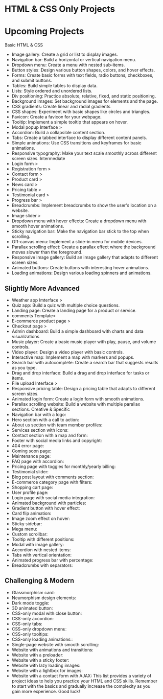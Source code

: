 # HTML & CSS Only Projects

# Upcoming Projects 

Basic HTML & CSS
 * Image gallery: Create a grid or list to display images.
 * Navigation bar: Build a horizontal or vertical navigation menu.
 * Dropdown menu: Create a menu with nested sub-items.
 * Button styles: Design various button shapes, colors, and hover effects.
 * Forms: Create basic forms with text fields, radio buttons, checkboxes, and submit buttons.
 * Tables: Build simple tables to display data.
 * Lists: Style ordered and unordered lists.
 * Div positioning: Practice absolute, relative, fixed, and static positioning.
 * Background images: Set background images for elements and the page.
 * CSS gradients: Create linear and radial gradients.
 * CSS shapes: Experiment with basic shapes like circles and triangles.
 * Favicon: Create a favicon for your webpage.
 * Tooltip: Implement a simple tooltip that appears on hover.
 * Modal popup Interface >
 * Accordion: Build a collapsible content section.
 * Tabs: Create a tabbed interface to display different content panels.
 * Simple animations: Use CSS transitions and keyframes for basic animations.
 * Responsive typography: Make your text scale smoothly across different screen sizes.
Intermediate
 * Login form >
 * Registration form >
 * Contact form >
 * Product card >
 * News card >
 * Pricing table >
 * Testimonial card >
 * Progress bar >
 * Breadcrumbs: Implement breadcrumbs to show the user's location on a website.
 * Image slider >
 * Dropdown menu with hover effects: Create a dropdown menu with smooth hover animations.
 * Sticky navigation bar: Make the navigation bar stick to the top when scrolling.
 * Off-canvas menu: Implement a slide-in menu for mobile devices.
 * Parallax scrolling effect: Create a parallax effect where the background moves slower than the foreground.
 * Responsive image gallery: Build an image gallery that adapts to different screen sizes.
 * Animated buttons: Create buttons with interesting hover animations.
 * Loading animations: Design various loading spinners and animations.
## Slightly More Advanced
 * Weather app Imterface >
 * Quiz app: Build a quiz with multiple choice questions.
 * Landing page: Create a landing page for a product or service.
 * comments Template>
 * E-commerce product page >
 * Checkout page >
 * Admin dashboard: Build a simple dashboard with charts and data visualizations.
 * Music player: Create a basic music player with play, pause, and volume controls.
 * Video player: Design a video player with basic controls.
 * Interactive map: Implement a map with markers and popups.
 * Search bar with autocomplete: Create a search bar that suggests results as you type.
 * Drag and drop interface: Build a drag and drop interface for tasks or items.
 * File upload Interface >
 * Responsive pricing table: Design a pricing table that adapts to different screen sizes.
 * Animated login form: Create a login form with smooth animations.
 * Parallax scrolling website: Build a website with multiple parallax sections.
Creative & Specific
 * Navigation bar with a logo:
 * Hero section with a call to action:
 * About us section with team member profiles:
 * Services section with icons:
 * Contact section with a map and form:
 * Footer with social media links and copyright:
 * 404 error page:
 * Coming soon page:
 * Maintenance page:
 * FAQ page with accordion:
 * Pricing page with toggles for monthly/yearly billing:
 * Testimonial slider:
 * Blog post layout with comments section:
 * E-commerce category page with filters:
 * Shopping cart page:
 * User profile page:
 * Login page with social media integration:
 * Animated background with particles:
 * Gradient button with hover effect:
 * Card flip animation:
 * Image zoom effect on hover:
 * Sticky sidebar:
 * Mega menu:
 * Custom scrollbar:
 * Tooltip with different positions:
 * Modal with image gallery:
 * Accordion with nested items:
 * Tabs with vertical orientation:
 * Animated progress bar with percentage:
 * Breadcrumbs with separators:
## Challenging & Modern
 * Glassmorphism card:
 * Neumorphism design elements:
 * Dark mode toggle:
 * 3D animated button:
 * CSS-only modal with close button:
 * CSS-only accordion:
 * CSS-only tabs:
 * CSS-only dropdown menu:
 * CSS-only tooltips:
 * CSS-only loading animations::
 * Single-page website with smooth scrolling:
 * Website with animations and transitions:
 * Website with a preloader:
 * Website with a sticky footer:
 * Website with lazy loading images:
 * Website with a lightbox for images:
 * Website with a contact form with AJAX:
This list provides a variety of project ideas to help you practice your HTML and CSS skills. Remember to start with the basics and gradually increase the complexity as you gain more experience. Good luck!
